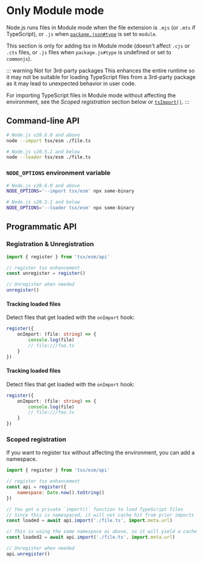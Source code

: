# Only Module mode

Node.js runs files in Module mode when the file extension is `.mjs` (or `.mts` if TypeScript), or `.js` when [`package.json#type`](https://nodejs.org/api/packages.html#type) is set to `module`.

This section is only for adding tsx in Module mode (doesn't affect `.cjs` or `.cts` files, or `.js` files when `package.js#type` is undefined or set to `commonjs`).

::: warning Not for 3rd-party packages
This enhances the entire runtime so it may not be suitable for loading TypeScript files from a 3rd-party package as it may lead to unexpected behavior in user code.

For importing TypeScript files in Module mode without affecting the environment, see the _Scoped registration_ section below or [`tsImport()`](/node/ts-import.md).
:::

## Command-line API

```sh
# Node.js v20.6.0 and above
node --import tsx/esm ./file.ts

# Node.js v20.5.1 and below
node --loader tsx/esm ./file.ts
```

### `NODE_OPTIONS` environment variable

```sh
# Node.js v20.6.0 and above
NODE_OPTIONS='--import tsx/esm' npx some-binary

# Node.js v20.5.1 and below
NODE_OPTIONS='--loader tsx/esm' npx some-binary
```

## Programmatic API

### Registration & Unregistration

```js
import { register } from 'tsx/esm/api'

// register tsx enhancement
const unregister = register()

// Unregister when needed
unregister()
```

#### Tracking loaded files

Detect files that get loaded with the `onImport` hook:

```ts
register({
    onImport: (file: string) => {
        console.log(file)
        // file:///foo.ts
    }
})
```

#### Tracking loaded files

Detect files that get loaded with the `onImport` hook:

```ts
register({
    onImport: (file: string) => {
        console.log(file)
        // file:///foo.ts
    }
})
```

### Scoped registration

If you want to register tsx without affecting the environment, you can add a namespace.

```js
import { register } from 'tsx/esm/api'

// register tsx enhancement
const api = register({
    namespace: Date.now().toString()
})

// You get a private `import()` function to load TypeScript files
// Since this is namespaced, it will not cache hit from prior imports
const loaded = await api.import('./file.ts', import.meta.url)

// This is using the same namespace as above, so it will yield a cache hit
const loaded2 = await api.import('./file.ts', import.meta.url)

// Unregister when needed
api.unregister()
```
